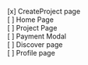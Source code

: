  [x] CreateProject page  
 [ ] Home Page  
 [ ] Project Page  
 [ ] Payment Modal  
 [ ] Discover page  
 [  ] Profile page

